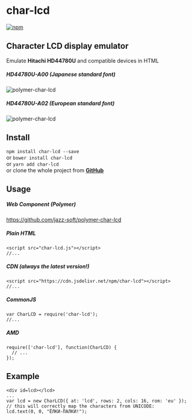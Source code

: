 # char-lcd

[![npm](https://img.shields.io/npm/v/char-lcd.svg)](https://www.npmjs.com/package/char-lcd)

## Character LCD display emulator
Emulate **Hitachi HD44780U** and compatible devices in HTML

##### HD44780U-A00 (Japanese standard font)  
![polymer-char-lcd](https://jazz-soft.github.io/img/char-lcd-jp.png)

##### HD44780U-A02 (European standard font)  
![polymer-char-lcd](https://jazz-soft.github.io/img/char-lcd-eu.png)

## Install

`npm install char-lcd --save`  
or `bower install char-lcd`  
or `yarn add char-lcd`  
or clone the whole project from [**GitHub**](https://github.com/jazz-soft/char-lcd)

## Usage

##### Web Component (Polymer)

https://github.com/jazz-soft/polymer-char-lcd

##### Plain HTML

    <script src="char-lcd.js"></script>
    //...

##### CDN (always the latest version!)

    <script src="https://cdn.jsdelivr.net/npm/char-lcd"></script>
    //...

##### CommonJS

    var CharLCD = require('char-lcd');
    //...

##### AMD

    require(['char-lcd'], function(CharLCD) {
      // ...
    });

## Example
    <div id=lcd></lcd>
    ...
    var lcd = new CharLCD({ at: 'lcd', rows: 2, cols: 16, rom: 'eu' });
    // this will correctly map the characters from UNICODE:
    lcd.text(0, 0, "ЁЛКИ-ПАЛКИ!");
